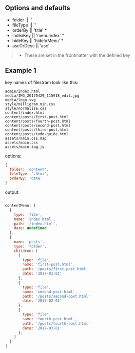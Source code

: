 ## Options and defaults

- folder || ''
- fileType || ''
- orderBy || 'title' *
- indexKey || 'menuIndex' *
- hideKey || 'hideInMenu' *
- ascOrDesc || 'asc'

> * These are set in the frontmatter with the defined key

## Example 1

key names of filestram look like this:

```
admin/index.html
media/IMG_20170429_115918_edit.jpg
media/logo.svg
style/milligram.min.css
style/normalize.css
content/index.html
content/posts/first-post.html
content/posts/fourth-post.html
content/posts/second-post.html
content/posts/third-post.html
content/posts/todo-guide.html
assets/main.css.map
assets/main.css
assets/main.tag.js
```

options:
```javascript
{
  folder: 'content',
  fileType: '.html',
  orderBy: 'date'
}
```

output:

```javascript

contentMenu: [
  {
    type: 'file',
    name: 'index.html',
    path: '/index.html',
    date: undefined
  },
  {
    name: 'posts',
    type: 'folder',
    children: [
      {
        type: 'file',
        name: 'first-post.html',
        path: '/posts/first-post.html'
        date: '2017-01-01'
      },
      {
        type: 'file',
        name: 'second-post.html',
        path: '/posts/second-post.html'
        date: '2017-02-01'
      },
      {
        type: 'file',
        name: 'fourth-post.html',
        path: '/posts/fourth-post.html'
        date: '2017-03-01'
      },
    ]
  }
]
```
